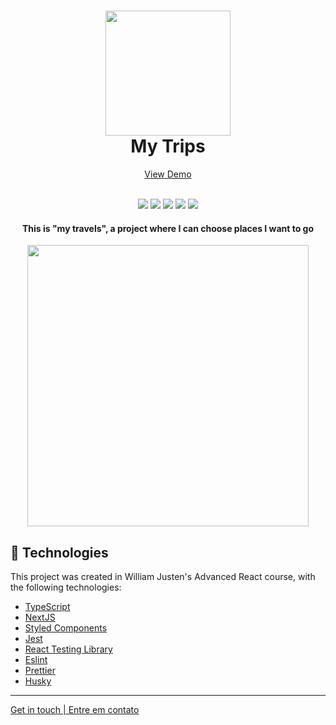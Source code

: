 
<h1 align="center">
    <img src="https://i.ibb.co/d2fDfnC/icon-512.png" width="200">  
    <br>
    My Trips
</h1>

<p align="center">
    <a href="https://my-trips-rougue-beta.vercel.app/"> View Demo </a>
</p>

<p align="center">
    <br>
    <img src="https://img.shields.io/github/languages/top/pedrodam99/coders-news">
    <img src="https://img.shields.io/github/issues/pedrodam99/coders-news">
    <img src="https://img.shields.io/github/forks/pedrodam99/coders-news">
    <img src="https://img.shields.io/github/stars/pedrodam99/coders-news">
    <img src="https://img.shields.io/github/license/pedrodam99/coders-news">
</p>

<h4 align="center">
  This is "my travels", a project where I can choose places I want to go
</h4>

<div align="center">
  <img src="https://i.ibb.co/4WcxpXr/Captura-de-tela-2022-11-10-182713.png" height="450">
</div>

## :rocket: Technologies

This project was created in William Justen's Advanced React course, with the following technologies:

- [TypeScript](https://www.typescriptlang.org/)
- [NextJS](https://nextjs.org/)
- [Styled Components](https://styled-components.com/)
- [Jest](https://jestjs.io/)
- [React Testing Library](https://testing-library.com/docs/react-testing-library/intro)
- [Eslint](https://eslint.org/)
- [Prettier](https://prettier.io/)
- [Husky](https://github.com/typicode/husky)

___
[Get in touch | Entre em contato](https://www.linkedin.com/in/pedrodambrosio/)
